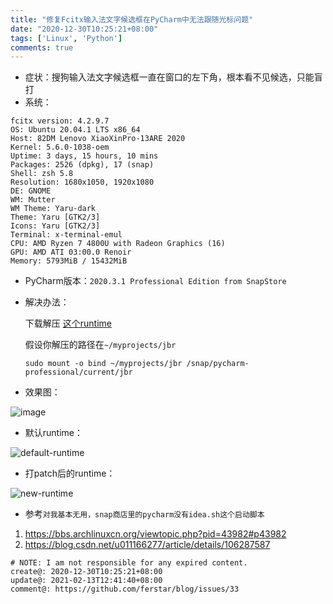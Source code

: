 ```yaml
---
title: "修复Fcitx输入法文字候选框在PyCharm中无法跟随光标问题"
date: "2020-12-30T10:25:21+08:00"
tags: ['Linux', 'Python']
comments: true
---
```


- 症状：搜狗输入法文字候选框一直在窗口的左下角，根本看不见候选，只能盲打
- 系统：

```shell
fcitx version: 4.2.9.7
OS: Ubuntu 20.04.1 LTS x86_64 
Host: 82DM Lenovo XiaoXinPro-13ARE 2020 
Kernel: 5.6.0-1038-oem 
Uptime: 3 days, 15 hours, 10 mins 
Packages: 2526 (dpkg), 17 (snap) 
Shell: zsh 5.8 
Resolution: 1680x1050, 1920x1080 
DE: GNOME 
WM: Mutter 
WM Theme: Yaru-dark 
Theme: Yaru [GTK2/3] 
Icons: Yaru [GTK2/3] 
Terminal: x-terminal-emul 
CPU: AMD Ryzen 7 4800U with Radeon Graphics (16)  
GPU: AMD ATI 03:00.0 Renoir 
Memory: 5793MiB / 15432MiB                                                 
```

- PyCharm版本：`2020.3.1 Professional Edition from SnapStore`

- 解决办法：

    下载解压 [这个runtime](https://github.com/RikudouPatrickstar/JetBrainsRuntime-for-Linux-x64/releases)

    假设你解压的路径在`~/myprojects/jbr`

    `sudo mount -o bind ~/myprojects/jbr /snap/pycharm-professional/current/jbr`

- 效果图：

![image](https://user-images.githubusercontent.com/2854276/103345249-d78b9e00-4acb-11eb-9fd1-6f3bf0444f92.png)

- 默认runtime：

![default-runtime](https://user-images.githubusercontent.com/2854276/103345287-f722c680-4acb-11eb-920a-da50e6af00fb.png)

- 打patch后的runtime：

![new-runtime](https://user-images.githubusercontent.com/2854276/103345302-01dd5b80-4acc-11eb-90dc-b5b75aa3f3a3.png)

- 参考`对我基本无用，snap商店里的pycharm没有idea.sh这个启动脚本`

1. https://bbs.archlinuxcn.org/viewtopic.php?pid=43982#p43982
2. https://blog.csdn.net/u011166277/article/details/106287587



```
# NOTE: I am not responsible for any expired content.
create@: 2020-12-30T10:25:21+08:00
update@: 2021-02-13T12:41:40+08:00
comment@: https://github.com/ferstar/blog/issues/33
```
